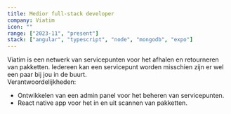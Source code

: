 ```yaml
---
title: Medior full-stack developer
company: Viatim
icon: ""
range: ["2023-11", "present"]
stack: ["angular", "typescript", "node", "mongodb", "expo"]
---
```


Viatim is een netwerk van servicepunten voor het afhalen en retourneren van pakketten. Iedereen kan een servicepunt worden misschien zijn er wel een paar bij jou in de buurt.
\
Verantwoordelijkheden:

- Ontwikkelen van een admin panel voor het beheren van servicepunten.
- React native app voor het in en uit scannen van pakketten.
